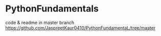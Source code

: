 # PythonFundamentals

code & readme in master branch https://github.com/JaspreetKaur0410/PythonFundamentaL/tree/master
